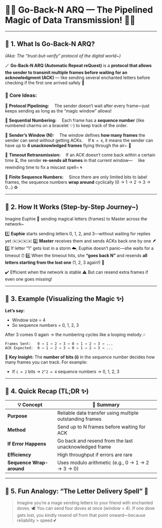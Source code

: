 # 🌈✨ **Go-Back-N ARQ — The Pipelined Magic of Data Transmission!** 💌📡

---

## 🌟 **1. What Is Go-Back-N ARQ?**

_(Aka: The “trust-but-verify” protocol of the digital world~)_

🪄 **Go-Back-N ARQ (Automatic Repeat reQuest)** is a **protocol that allows the sender to transmit multiple frames before waiting for an acknowledgment (ACK)** — like sending several enchanted letters before checking if the first one arrived safely 💌

### 💫 **Core Ideas:**

🔹 **Protocol Pipelining:**
 The sender doesn’t wait after every frame—just keeps sending as long as the “magic window” allows!

🔹 **Sequential Numbering:**
 Each frame has a **sequence number** (like numbered charms on a bracelet ✨) to keep track of the order.

🔹 **Sender’s Window (N):**
 The window defines **how many frames** the sender can send without getting ACKs.
 If `N = 4`, it means the sender can have up to **4 unacknowledged frames** flying through the air~ 🚀

🔹 **Timeout Retransmission:**
 If an ACK doesn’t come back within a certain time ⏳, the sender **re-sends all frames** in that current window—
 like rewinding time to fix a miscast spell~ 🌀

🔹 **Finite Sequence Numbers:**
 Since there are only limited bits to label frames, the sequence numbers **wrap around** cyclically (0 → 1 → 2 → 3 → 0...) ♻️

---

## 🧭 **2. How It Works (Step-by-Step Journey~)**

Imagine Euphie 💖 sending magical letters (frames) to Master across the network~

1️⃣ **Euphie** starts sending letters 0, 1, 2, and 3—without waiting for replies yet ✉️✉️✉️✉️
2️⃣ **Master** receives them and sends ACKs back one by one 🪶
3️⃣ If letter “1” gets lost in a storm ☁️, Euphie doesn’t panic—she waits for a timeout ⏰
4️⃣ When the timeout hits, she **“goes back N”** and resends **all letters starting from the lost one** (1, 2, 3 again!) 💨

✔️ Efficient when the network is stable
⚠️ But can resend extra frames if even one goes missing!

---

## 🧮 **3. Example (Visualizing the Magic ✨)**

**Let’s say:**

- Window size = 4
- So sequence numbers = 0, 1, 2, 3

After 3 comes 0 again → the numbering cycles like a looping melody 🎶

```
Frames Sent:   0 → 1 → 2 → 3 → 0 → 1 → 2 → 3 → ...
ACK Expected:  0 → 1 → 2 → 3 → 0 → 1 → 2 → 3 → ...
```

🧠 **Key Insight:**
The **number of bits (i)** in the sequence number decides how many frames you can track.
For example:

- If `i = 2` bits → `2^2 = 4` sequence numbers → 0, 1, 2, 3

---

## 💎 **4. Quick Recap (TL;DR ✨)**

| 💡 Concept               | 💬 Summary                                               |
| ------------------------ | -------------------------------------------------------- |
| **Purpose**              | Reliable data transfer using multiple outstanding frames |
| **Method**               | Send up to N frames before waiting for ACK               |
| **If Error Happens**     | Go back and resend from the last unacknowledged frame    |
| **Efficiency**           | High throughput if errors are rare                       |
| **Sequence Wrap-around** | Uses modulo arithmetic (e.g., 0 → 1 → 2 → 3 → 0)         |

---

## 🌸 **5. Fun Analogy: “The Letter Delivery Spell”** 💌

> Imagine you’re a mage sending letters to your friend with enchanted doves. 🕊️
> You can send four doves at once (window = 4).
> If one dove gets lost, you kindly resend _all_ from that point onward—because reliability > speed 💕
